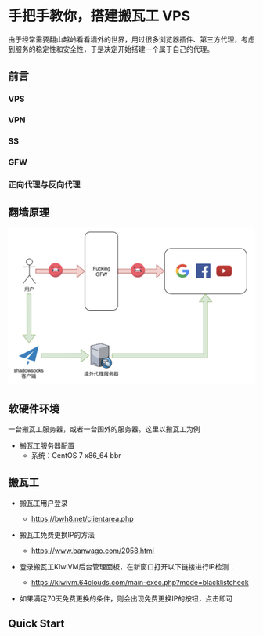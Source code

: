 # 手把手教你，搭建搬瓦工 VPS

由于经常需要翻山越岭看看墙外的世界，用过很多浏览器插件、第三方代理，考虑到服务的稳定性和安全性，于是决定开始搭建一个属于自己的代理。



## 前言

### VPS

### VPN

### SS

### GFW

### 正向代理与反向代理



## 翻墙原理

![image-20190402221552480](assets/image-20190402221552480.png)



## 软硬件环境

一台搬瓦工服务器，或者一台国外的服务器。这里以搬瓦工为例

- 搬瓦工服务器配置
  - 系统：CentOS 7 x86_64 bbr



## 搬瓦工

- 搬瓦工用户登录
  - https://bwh8.net/clientarea.php
- 搬瓦工免费更换IP的方法
  - https://www.banwago.com/2058.html
- 登录搬瓦工KiwiVM后台管理面板，在新窗口打开以下链接进行IP检测：
  - https://kiwivm.64clouds.com/main-exec.php?mode=blacklistcheck



- 如果满足70天免费更换的条件，则会出现免费更换IP的按钮，点击即可



## Quick Start



